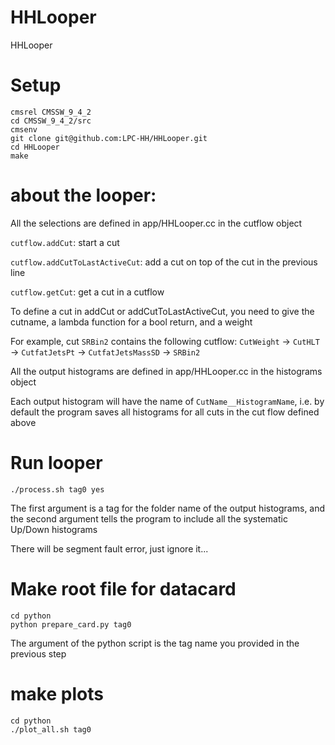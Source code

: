 # HHLooper
HHLooper

# Setup

```
cmsrel CMSSW_9_4_2
cd CMSSW_9_4_2/src
cmsenv
git clone git@github.com:LPC-HH/HHLooper.git
cd HHLooper
make
```

# about  the looper:

All the selections are defined  in app/HHLooper.cc in the cutflow object

`cutflow.addCut`: start a cut

`cutflow.addCutToLastActiveCut`:  add a cut on top of the cut in the previous line

`cutflow.getCut`: get a cut in a cutflow

To define a cut  in addCut or addCutToLastActiveCut, you need to give the cutname, a lambda function for a bool return, and a weight 

For example, cut `SRBin2` contains the following cutflow: `CutWeight` -> `CutHLT` -> `CutfatJetsPt` -> `CutfatJetsMassSD` -> `SRBin2`


All the output histograms are defined in  app/HHLooper.cc in the histograms object

Each output histogram will have the name of `CutName__HistogramName`, i.e. by default the program saves all histograms for all cuts in the cut flow defined above


# Run looper

```
./process.sh tag0 yes
```

The first argument is a tag for the folder name of the output histograms, and the second argument tells the program to include all the systematic Up/Down histograms

There will be segment fault error, just ignore it...

# Make root file for datacard
```
cd python
python prepare_card.py tag0
```

The argument of the python script is the tag name you provided in the previous step

# make plots

```
cd python
./plot_all.sh tag0
```
